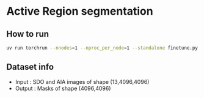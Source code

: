 # Active Region segmentation

## How to run 
```sh
uv run torchrun --nnodes=1 --nproc_per_node=1 --standalone finetune.py
```

## Dataset info 
- Input : SDO and AIA images of shape (13,4096,4096)
- Output : Masks of shape (4096,4096)

